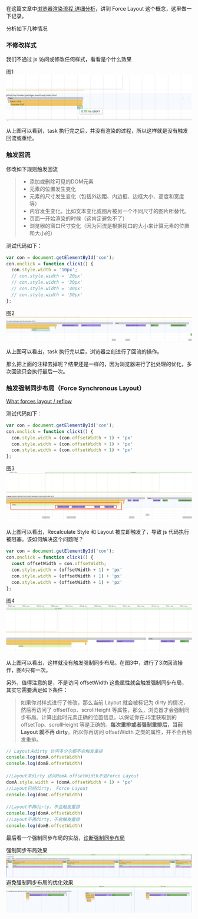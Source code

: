 在这篇文章中[浏览器渲染流程 详细分析](https://juejin.im/entry/59f010fdf265da4315231caa)，讲到 Force Layout 这个概念，这里做一下记录。

分析如下几种情况

### 不修改样式
我们不通过 js 访问或修改任何样式，看看是个什么效果

图1
![img1](./img1.png)

从上图可以看到，task 执行完之后，并没有渲染的过程，所以这样就是没有触发回流或重绘。

### 触发回流
修改如下规则触发回流
> - 添加或删除可见的DOM元素
> - 元素的位置发生变化
> - 元素的尺寸发生变化（包括外边距、内边框、边框大小、高度和宽度等）
> - 内容发生变化，比如文本变化或图片被另一个不同尺寸的图片所替代。
> - 页面一开始渲染的时候（这肯定避免不了）
> - 浏览器的窗口尺寸变化（因为回流是根据视口的大小来计算元素的位置和大小的）

测试代码如下：
```javascript
var con = document.getElementById('con');
con.onclick = function click1() {
  con.style.width = '10px';
  // con.style.width = '20px'
  // con.style.width = '30px'
  // con.style.width = '40px'
  // con.style.width = '50px'
};
```

图2
![img2](./img2.png)

从上图可以看出，task 执行完以后，浏览器立刻进行了回流的操作。

那么把上面的注释去掉呢？结果还是一样的，因为浏览器进行了批处理的优化，多次回流只会执行最后一次。

### 触发强制同步布局（Force Synchronous Layout）
[What forces layout / reflow](https://gist.github.com/paulirish/5d52fb081b3570c81e3a)

测试代码如下：
```javascript
var con = document.getElementById('con');
con.onclick = function click1() {
  con.style.width = (con.offsetWidth + 1) + 'px'
  con.style.width = (con.offsetWidth + 1) + 'px'
  con.style.width = (con.offsetWidth + 1) + 'px'
};
```

图3
![img3](./img3.png)

从上图可以看出，Recalculate Style 和 Layout 被立即触发了，导致 js 代码执行被阻塞。该如何解决这个问题呢？

```javascript
var con = document.getElementById('con');
con.onclick = function click1() {
  const offsetWidth = con.offsetWidth;
  con.style.width = (offsetWidth + 1) + 'px'
  con.style.width = (offsetWidth + 1) + 'px'
  con.style.width = (offsetWidth + 1) + 'px'
};
```

图4
![img4](./img4.png)

从上图可以看出，这样就没有触发强制同步布局。在图3中，进行了3次回流操作，图4只有一次。

另外，值得注意的是，不是访问 offsetWidth 这些属性就会触发强制同步布局，其实它需要满足如下条件：
> 如果你对样式进行了修改，那么当前 Layout 就会被标记为 dirty 的情况，然后再访问了 offsetTop、scrollHeight 等属性，那么，浏览器才会强制同步布局。计算出此时元素正确的位置信息，以保证你在JS里获取到的 offsetTop、scrollHeight 等是正确的。**每次重排或者强制重排后，当前 Layout 就不再 dirty**。所以你再访问 offsetWidth 之类的属性，并不会再触发重排。

```javascript
// Layout未dirty 访问多少次都不会触发重排
console.log(domA.offsetWidth) 
console.log(domB.offsetWidth) 

//Layout未dirty 访问domA.offsetWidth不会Force Layout
domA.style.width = (domA.offsetWidth + 1) + 'px' 
//Layout已经dirty， Force Layout
console.log(domC.offsetWidth) 

//Layout不再dirty，不会触发重排
console.log(domA.offsetWidth) 
//Layout不再dirty，不会触发重排
console.log(domB.offsetWidth)
```

最后看一个强制同步布局的实战，[诊断强制同步布局](https://developers.google.com/web/tools/chrome-devtools/rendering-tools/forced-synchronous-layouts)

强制同步布局效果
![img5](./img5.png)
避免强制同步布局的优化效果
![img6](./img6.png)